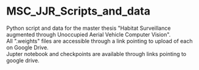 # MSC_JJR_Scripts_and_data
Python script and data for the master thesis "Habitat Surveillance augmented through Unoccupied Aerial Vehicle Computer Vision".<br>
All ".weights" files are accessible through a link pointing to upload of  each on Google Drive. <br>
Jupter notebook and checkpoints are available through links pointing to google drive. 
